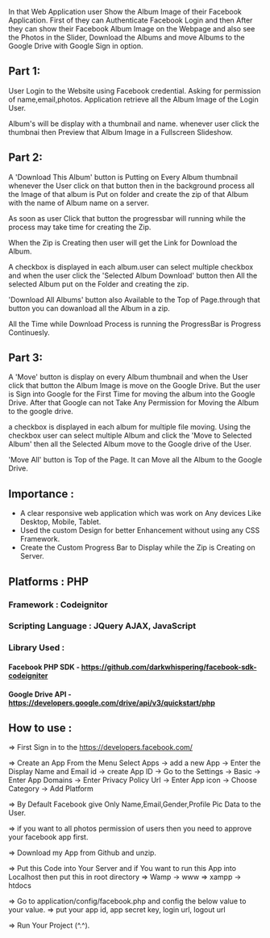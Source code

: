 In that Web Application user Show the Album Image of their Facebook Application. First of they can Authenticate Facebook Login and then After they can show their Facebook Album Image on the Webpage and also see the Photos in the Slider, Download the Albums and move Albums to the Google Drive with Google Sign in option.

## Part 1:

User Login to the Website using Facebook credential. Asking for permission of name,email,photos. Application retrieve all the Album Image of the Login User.

Album's will be display with a thumbnail and name. whenever user click the thumbnai then Preview that Album Image in a Fullscreen Slideshow.

## Part 2:

A 'Download This Album' button is Putting on Every Album thumbnail whenever the User click on that button then in the background process all the Image of that album is Put on folder and create the zip of that Album with the name of Album name on a server.

As soon as user Click that button the progressbar will running while the process may take time for creating the Zip.

When the Zip is Creating then user will get the Link for Download the Album.

A checkbox is displayed in each album.user can select multiple checkbox and when the user click the 'Selected Album Download' button then All the selected Album put on the Folder and creating the zip.

'Download All Albums' button also Available to the Top of Page.through that button you can dowanload all the Album in a zip.

All the Time while Download Process is running the ProgressBar is Progress Continuesly.

## Part 3:

A 'Move' button is display on every Album thumbnail and when the User click that button the Album Image is move on the Google Drive. But the user is Sign into Google for the First Time for moving the album into the Google Drive. After that Google can not Take Any Permission for Moving the Album to the google drive.

a checkbox is displayed in each album for multiple file moving. Using the checkbox user can select multiple Album and click the 'Move to Selected Album' then all the Selected Album move to the Google drive of the User.

'Move All' button is Top of the Page. It can Move all the Album to the Google Drive.

## Importance :

* A clear responsive web application which was work on Any devices Like Desktop, Mobile, Tablet.
* Used the custom Design for better Enhancement without using any CSS Framework.
* Create the Custom Progress Bar to Display while the Zip is Creating on Server.


## Platforms : PHP 

### Framework : Codeignitor

### Scripting Language : JQuery AJAX, JavaScript

### Library Used :

#### Facebook PHP SDK - https://github.com/darkwhispering/facebook-sdk-codeigniter   
#### Google Drive API - https://developers.google.com/drive/api/v3/quickstart/php

## How to use :

=> First Sign in to the https://developers.facebook.com/

=> Create an App
        From the Menu Select Apps 
        -> add a new App 
        -> Enter the Display Name and Email id -> create App ID
        -> Go to the Settings -> Basic 
        -> Enter App Domains
        -> Enter Privacy Policy Url
        -> Enter App icon
        -> Choose Category
        -> Add Platform

=> By Default Facebook give Only Name,Email,Gender,Profile Pic Data to the User.

=> if you want to all photos permission of users then you need to approve your facebook app first.

=> Download my App from Github and unzip.

=> Put this Code into Your Server and if You want to run this App into Localhost then put this in root directory 
        => Wamp -> www 
        => xampp -> htdocs

=> Go to application/config/facebook.php and config the below value to your value.
        => put your app id, app secret key, login url, logout url

=> Run Your Project (^.^).